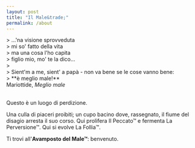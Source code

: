 ```yaml
---
layout: post
title: "Il Male&trade;"
permalink: /about
---
```


<link rel="stylesheet" type="text/css" href="../_pages/quote.css">
> ...'na visione sprovveduta <br>
> mi so' fatto della vita <br>
> ma una cosa l'ho capita <br>
> figlio mio, mo' te la dico... <br>
> <br>
> Sient'm a me, sient' a papà - non va bene se le cose vanno bene: <br>
> **è meglio male!**
<div class="author">Mariottide, <cite>Meglio male</cite> </div>
<br>

Questo è un luogo di perdizione.

Una culla di piaceri proibiti; un cupo bacino dove, rassegnato, il fiume del disagio arresta il suo corso. Qui prolifera Il Peccato&trade; e fermenta La Perversione&trade;. Qui si evolve La Follia&trade;.

Ti trovi all'**Avamposto del Male&trade;**: benvenuto.

<!---
Perché un avamposto?

Perché *combattere* per Il Male&trade;, invece che per Il Bene&trade;?


Tutte queste domande non hanno senso: Il Bene&trade; ed Il Male&trade;, semplicemente, *non esistono*. Sono solo nomi che noi umani diamo a certi aspetti della realtà - no, della nostra *percezione* della realtà.

Alcuni di noi chiamano *bene* ciò che è desiderabile, e *male* ciò che disprezzano, o temono. Questa visione binaria del grande Mistero della Vita è molto efficace, ma fin troppo riduttiva per chi ha la fortuna - o la sventura - di poter percepire la sua esistenza con più complessità.
--->